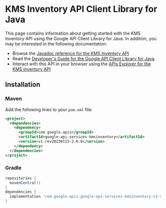 # KMS Inventory API Client Library for Java



This page contains information about getting started with the KMS Inventory API
using the Google API Client Library for Java. In addition, you may be interested
in the following documentation:

* Browse the [Javadoc reference for the KMS Inventory API][javadoc]
* Read the [Developer's Guide for the Google API Client Library for Java][google-api-client].
* Interact with this API in your browser using the [APIs Explorer for the KMS Inventory API][api-explorer]

## Installation

### Maven

Add the following lines to your `pom.xml` file:

```xml
<project>
  <dependencies>
    <dependency>
      <groupId>com.google.apis</groupId>
      <artifactId>google-api-services-kmsinventory</artifactId>
      <version>v1-rev20230115-2.0.0</version>
    </dependency>
  </dependencies>
</project>
```

### Gradle

```gradle
repositories {
  mavenCentral()
}
dependencies {
  implementation 'com.google.apis:google-api-services-kmsinventory:v1-rev20230115-2.0.0'
}
```

[javadoc]: https://googleapis.dev/java/google-api-services-kmsinventory/latest/index.html
[google-api-client]: https://github.com/googleapis/google-api-java-client/
[api-explorer]: https://developers.google.com/apis-explorer/#p/kmsinventory/v1/
